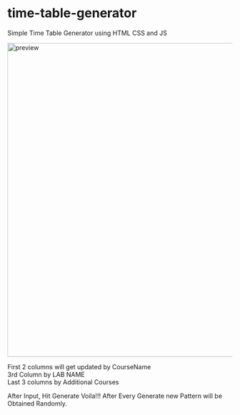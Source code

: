 # time-table-generator
Simple Time Table Generator using HTML CSS and JS

<img width="703" alt="preview" src="https://user-images.githubusercontent.com/118010829/236924300-a1767a42-4644-4e33-8ae7-3bca830afc2b.png">

First 2 columns will get updated by CourseName <br>
3rd Column by LAB NAME <br>
Last 3 columns by Additional Courses <br>

After Input, Hit Generate Voila!!!
After Every Generate new Pattern will be Obtained Randomly.
